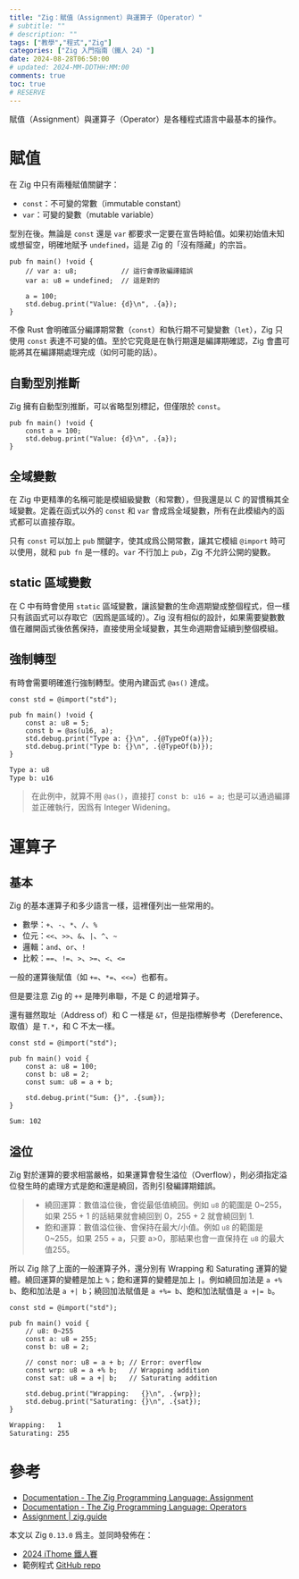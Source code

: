 ```yaml
---
title: "Zig：賦值（Assignment）與運算子（Operator）"
# subtitle: ""
# description: ""
tags: ["教學","程式","Zig"]
categories: ["Zig 入門指南（鐵人 24）"]
date: 2024-08-28T06:50:00
# updated: 2024-MM-DDTHH:MM:00
comments: true
toc: true
# RESERVE
---
```


賦值（Assignment）與運算子（Operator）是各種程式語言中最基本的操作。

<!-- more -->

# 賦值

在 Zig 中只有兩種賦值關鍵字：

- `const`：不可變的常數（immutable constant）
- `var`：可變的變數（mutable variable）

型別在後。無論是 `const` 還是 `var` 都要求一定要在宣告時給值。如果初始值未知或想留空，明確地賦予 `undefined`，這是 Zig 的「沒有隱藏」的宗旨。

```zig
pub fn main() !void {
    // var a: u8;           // 這行會導致編譯錯誤
    var a: u8 = undefined;  // 這是對的

    a = 100;
    std.debug.print("Value: {d}\n", .{a});
}
```

不像 Rust 會明確區分編譯期常數（`const`）和執行期不可變變數（`let`），Zig 只使用 `const` 表達不可變的值。至於它究竟是在執行期還是編譯期確認，Zig 會盡可能將其在編譯期處理完成（如何可能的話）。

## 自動型別推斷

Zig 擁有自動型別推斷，可以省略型別標記，但僅限於 `const`。

```zig
pub fn main() !void {
    const a = 100;
    std.debug.print("Value: {d}\n", .{a});
}
```

## 全域變數

在 Zig 中更精準的名稱可能是模組級變數（和常數），但我還是以 C 的習慣稱其全域變數。定義在函式以外的 `const` 和 `var` 會成爲全域變數，所有在此模組內的函式都可以直接存取。

只有 `const` 可以加上 `pub` 關鍵字，使其成爲公開常數，讓其它模組 `@import` 時可以使用，就和 `pub fn` 是一樣的。`var` 不行加上 `pub`，Zig 不允許公開的變數。

## static 區域變數

在 C 中有時會使用 `static` 區域變數，讓該變數的生命週期變成整個程式，但一樣只有該函式可以存取它（因爲是區域的）。Zig 沒有相似的設計，如果需要變數數值在離開函式後依舊保持，直接使用全域變數，其生命週期會延續到整個模組。

## 強制轉型

有時會需要明確進行強制轉型。使用內建函式 `@as()` 達成。

```zig
const std = @import("std");

pub fn main() !void {
    const a: u8 = 5;
    const b = @as(u16, a);
    std.debug.print("Type a: {}\n", .{@TypeOf(a)});
    std.debug.print("Type b: {}\n", .{@TypeOf(b)});
}
```

```bash
Type a: u8
Type b: u16
```

> 在此例中，就算不用 `@as()`，直接打 `const b: u16 = a;` 也是可以通過編譯並正確執行，因爲有 Integer Widening。

# 運算子

## 基本

Zig 的基本運算子和多少語言一樣，這裡僅列出一些常用的。

- 數學：`+`、`-`、`*`、`/`、`%`
- 位元：`<<`、`>>`、`&`、`|`、`^`、`~`
- 邏輯：`and`、`or`、`!`
- 比較：`==`、`!=`、`>`、`>=`、`<`、`<=`

一般的運算後賦值（如 `+=`、`*=`、`<<=`）也都有。

但是要注意 Zig 的 `++` 是陣列串聯，不是 C 的遞增算子。

還有雖然取址（Address of）和 C 一樣是 `&T`，但是指標解參考（Dereference、取值）是 `T.*`，和 C 不太一樣。

```zig
const std = @import("std");

pub fn main() void {
    const a: u8 = 100;
    const b: u8 = 2;
    const sum: u8 = a + b;

    std.debug.print("Sum: {}", .{sum});
}
```

```bash
Sum: 102
```

## 溢位

Zig 對於運算的要求相當嚴格，如果運算會發生溢位（Overflow），則必須指定溢位發生時的處理方式是飽和還是繞回，否則引發編譯期錯誤。

> - 繞回運算：數值溢位後，會從最低值繞回。例如 `u8` 的範圍是 0~255，如果 255 + 1 的話結果就會繞回到 0，255 + 2 就會繞回到 1.
> - 飽和運算：數值溢位後、會保持在最大/小值。例如 `u8` 的範圍是 0~255，如果 255 + a，只要 a>0，那結果也會一直保持在 `u8` 的最大值255。

所以 Zig 除了上面的一般運算子外，還分別有 Wrapping 和 Saturating 運算的變體。繞回運算的變體是加上 `%`；飽和運算的變體是加上 `|`。例如繞回加法是 `a +% b`、飽和加法是 `a +| b`；繞回加法賦值是 `a +%= b`、飽和加法賦值是 `a +|= b`。

```zig
const std = @import("std");

pub fn main() void {
    // u8: 0~255
    const a: u8 = 255;
    const b: u8 = 2;

    // const nor: u8 = a + b; // Error: overflow
    const wrp: u8 = a +% b;   // Wrapping addition
    const sat: u8 = a +| b;   // Saturating addition

    std.debug.print("Wrapping:   {}\n", .{wrp});
    std.debug.print("Saturating: {}\n", .{sat});
}
```

```bash
Wrapping:   1
Saturating: 255
```

# 參考

- [Documentation - The Zig Programming Language: Assignment](https://ziglang.org/documentation/0.13.0/#Assignment)
- [Documentation - The Zig Programming Language: Operators](https://ziglang.org/documentation/0.13.0/#Operators)
- [Assignment | zig.guide](https://zig.guide/language-basics/assignment)

本文以 Zig `0.13.0` 爲主。並同時發佈在：

- [2024 iThome 鐵人賽](https://ithelp.ithome.com.tw/articles/10346602)
- 範例程式 [GitHub repo](https://github.com/ziteh/zig-learn-it24/tree/main/assignment)
